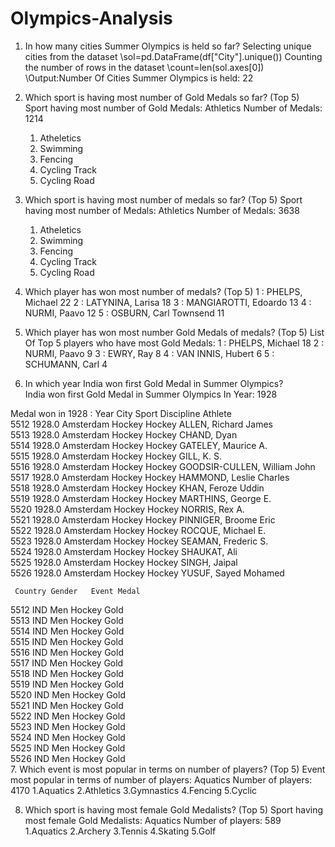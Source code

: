 # Olympics-Analysis
1. In how many cities Summer Olympics is held so far?
  Selecting unique cities from the dataset
  \\sol=pd.DataFrame(df["City"].unique())
  Counting the number of rows in the dataset
  \\count=len(sol.axes[0])
  \\Output:Number Of Cities Summer Olympics is held: 22
  
2. Which sport is having most number of Gold Medals so far? (Top 5)\
    Sport having most number of Gold Medals: Athletics 
    Number of Medals: 1214
    1. Atheletics
    2. Swimming
    3. Fencing
    4. Cycling Track
    5. Cycling Road

3. Which sport is having most number of medals so far? (Top 5)
    Sport having most number of Medals: Athletics 
    Number of Medals: 3638
    1. Atheletics
    2. Swimming
    3. Fencing
    4. Cycling Track
    5. Cycling Road

4. Which player has won most number of medals? (Top 5)
    1 :  PHELPS, Michael 22
    2 :  LATYNINA, Larisa 18
    3 :  MANGIAROTTI, Edoardo 13
    4 :  NURMI, Paavo 12
    5 :  OSBURN, Carl Townsend 11
5. Which player has won most number Gold Medals of medals? (Top 5)
    List Of Top 5 players who have most Gold Medals:
    1 :  PHELPS, Michael 18
    2 :  NURMI, Paavo 9
    3 :  EWRY, Ray 8
    4 :  VAN INNIS, Hubert 6
    5 :  SCHUMANN, Carl 4
6. In which year India won first Gold Medal in Summer Olympics?    
  India won first Gold Medal in Summer Olympics In Year: 1928

 Medal won in 1928 :
        Year       City   Sport Discipline                       Athlete  \
5512  1928.0  Amsterdam  Hockey     Hockey          ALLEN, Richard James   
5513  1928.0  Amsterdam  Hockey     Hockey                   CHAND, Dyan   
5514  1928.0  Amsterdam  Hockey     Hockey           GATELEY, Maurice A.   
5515  1928.0  Amsterdam  Hockey     Hockey                   GILL, K. S.   
5516  1928.0  Amsterdam  Hockey     Hockey  GOODSIR-CULLEN, William John   
5517  1928.0  Amsterdam  Hockey     Hockey       HAMMOND, Leslie Charles   
5518  1928.0  Amsterdam  Hockey     Hockey            KHAN, Feroze Uddin   
5519  1928.0  Amsterdam  Hockey     Hockey           MARTHINS, George E.   
5520  1928.0  Amsterdam  Hockey     Hockey                NORRIS, Rex A.   
5521  1928.0  Amsterdam  Hockey     Hockey         PINNIGER, Broome Eric   
5522  1928.0  Amsterdam  Hockey     Hockey            ROCQUE, Michael E.   
5523  1928.0  Amsterdam  Hockey     Hockey           SEAMAN, Frederic S.   
5524  1928.0  Amsterdam  Hockey     Hockey                  SHAUKAT, Ali   
5525  1928.0  Amsterdam  Hockey     Hockey                 SINGH, Jaipal   
5526  1928.0  Amsterdam  Hockey     Hockey          YUSUF, Sayed Mohamed   

     Country Gender   Event Medal  
5512     IND    Men  Hockey  Gold  
5513     IND    Men  Hockey  Gold  
5514     IND    Men  Hockey  Gold  
5515     IND    Men  Hockey  Gold  
5516     IND    Men  Hockey  Gold  
5517     IND    Men  Hockey  Gold  
5518     IND    Men  Hockey  Gold  
5519     IND    Men  Hockey  Gold  
5520     IND    Men  Hockey  Gold  
5521     IND    Men  Hockey  Gold  
5522     IND    Men  Hockey  Gold  
5523     IND    Men  Hockey  Gold  
5524     IND    Men  Hockey  Gold  
5525     IND    Men  Hockey  Gold  
5526     IND    Men  Hockey  Gold  
7. Which event is most popular in terms on number of players? (Top 5)
    Event most popular in terms of number of players: Aquatics 
    Number of players: 4170
    1.Aquatics
    2.Athletics
    3.Gymnastics
    4.Fencing
    5.Cyclic

8. Which sport is having most female Gold Medalists? (Top 5)
    Sport having most female Gold Medalists: Aquatics 
    Number of players: 589
    1.Aquatics
    2.Archery
    3.Tennis
    4.Skating
    5.Golf
